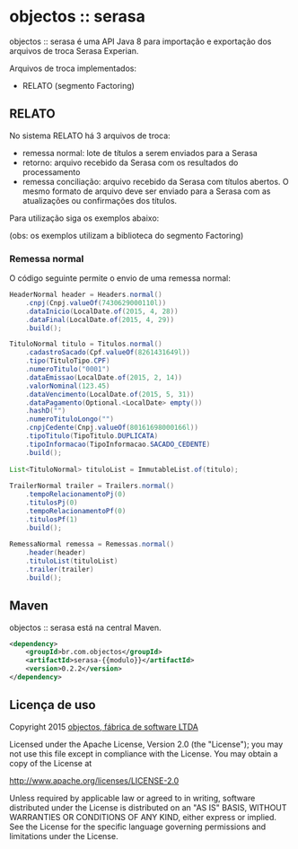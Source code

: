 # objectos :: serasa 

objectos :: serasa é uma API Java 8 para importação e exportação dos 
arquivos de troca Serasa Experian.

Arquivos de troca implementados:

- RELATO (segmento Factoring)

## RELATO

No sistema RELATO há 3 arquivos de troca:

- remessa normal: lote de títulos a serem enviados para a Serasa
- retorno: arquivo recebido da Serasa com os resultados do processamento 
- remessa conciliação: arquivo recebido da Serasa com títulos abertos. O mesmo formato de arquivo deve ser enviado para a Serasa com as atualizações ou confirmações dos títulos.

Para utilização siga os exemplos abaixo:

(obs: os exemplos utilizam a biblioteca do segmento Factoring)

### Remessa normal

O código seguinte permite o envio de uma remessa normal:

```java
HeaderNormal header = Headers.normal()
    .cnpj(Cnpj.valueOf(7430629000110l))
    .dataInicio(LocalDate.of(2015, 4, 28))
    .dataFinal(LocalDate.of(2015, 4, 29))
    .build();

TituloNormal titulo = Titulos.normal()
    .cadastroSacado(Cpf.valueOf(8261431649l))
    .tipo(TituloTipo.CPF)
    .numeroTitulo("0001")
    .dataEmissao(LocalDate.of(2015, 2, 14))
    .valorNominal(123.45)
    .dataVencimento(LocalDate.of(2015, 5, 31))
    .dataPagamento(Optional.<LocalDate> empty())
    .hashD("")
    .numeroTituloLongo("")
    .cnpjCedente(Cnpj.valueOf(80161698000166l))
    .tipoTitulo(TipoTitulo.DUPLICATA)
    .tipoInformacao(TipoInformacao.SACADO_CEDENTE)
    .build();
    
List<TituloNormal> tituloList = ImmutableList.of(titulo);
    
TrailerNormal trailer = Trailers.normal()
    .tempoRelacionamentoPj(0)
    .titulosPj(0)
    .tempoRelacionamentoPf(0)
    .titulosPf(1)
    .build();
    
RemessaNormal remessa = Remessas.normal()
    .header(header)
    .tituloList(tituloList)
    .trailer(trailer)
    .build();
``` 

## Maven

objectos :: serasa está na central Maven.

```xml
<dependency>
    <groupId>br.com.objectos</groupId>
    <artifactId>serasa-{{modulo}}</artifactId>
    <version>0.2.2</version>
</dependency>
```

## Licença de uso

Copyright 2015 [objectos, fábrica de software LTDA](http://www.objectos.com.br)

Licensed under the Apache License, Version 2.0 (the "License"); 
you may not use this file except in compliance with the License. 
You may obtain a copy of the License at

http://www.apache.org/licenses/LICENSE-2.0

Unless required by applicable law or agreed to in writing, 
software distributed under the License is distributed on an "AS IS" BASIS, 
WITHOUT WARRANTIES OR CONDITIONS OF ANY KIND, either express or implied. 
See the License for the specific language governing permissions 
and limitations under the License.